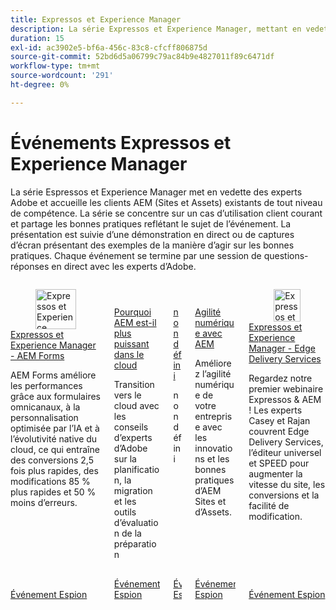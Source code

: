 ```yaml
---
title: Expressos et Experience Manager
description: La série Expressos et Experience Manager, mettant en vedette des experts Adobe, offre aux clients AEM (Sites et Assets) de tous les niveaux de compétence des informations sur les cas d’utilisation courants, les bonnes pratiques, les démonstrations en direct et se termine par une session de questions-réponses.
duration: 15
exl-id: ac3902e5-bf6a-456c-83c8-cfcff806875d
source-git-commit: 52bd6d5a06799c79ac84b9e4827011f89c6471df
workflow-type: tm+mt
source-wordcount: '291'
ht-degree: 0%

---
```


# Événements Expressos et Experience Manager

La série Espressos et Experience Manager met en vedette des experts Adobe et accueille les clients AEM (Sites et Assets) existants de tout niveau de compétence. La série se concentre sur un cas d’utilisation client courant et partage les bonnes pratiques reflétant le sujet de l’événement. La présentation est suivie d’une démonstration en direct ou de captures d’écran présentant des exemples de la manière d’agir sur les bonnes pratiques. Chaque événement se termine par une session de questions-réponses en direct avec les experts d’Adobe.

<!-- CARDS

{cta  = Watch event}

* 2025/aem-forms.md
* 2025/aem-in-the-cloud.md
* 2025/content-hub-versus-brand-portal.md
* 2025/digital-agility.md
* 2025/edge-delivery-services.md
-->
<!-- START CARDS HTML - DO NOT MODIFY BY HAND -->
<div class="columns">
    <div class="column is-half-tablet is-half-desktop is-one-third-widescreen" aria-label="Espressos & Experience Manager - AEM Forms">
        <div class="card" style="height: 100%; display: flex; flex-direction: column; height: 100%;">
            <div class="card-image">
                <figure class="image x-is-16by9">
                    <a href="2025/aem-forms.md" title="Expressos et Experience Manager - AEM Forms" target="_blank" rel="referrer">
                        <img class="is-bordered-r-small" src="https://video.tv.adobe.com/v/3451636/?format=jpeg&nocache=1761688201052" alt="Expressos et Experience Manager - AEM Forms"
                             style="width: 100%; aspect-ratio: 16 / 9; object-fit: cover; overflow: hidden; display: block; margin: auto;">
                    </a>
                </figure>
            </div>
            <div class="card-content is-padded-small" style="display: flex; flex-direction: column; flex-grow: 1; justify-content: space-between;">
                <div class="top-card-content">
                    <p class="headline is-size-6 has-text-weight-bold">
                        <a href="2025/aem-forms.md" target="_blank" rel="referrer" title="Expressos et Experience Manager - AEM Forms">Expressos et Experience Manager - AEM Forms</a>
                    </p>
                    <p class="is-size-6">AEM Forms améliore les performances grâce aux formulaires omnicanaux, à la personnalisation optimisée par l’IA et à l’évolutivité native du cloud, ce qui entraîne des conversions 2,5 fois plus rapides, des modifications 85 % plus rapides et 50 % moins d’erreurs.</p>
                </div>
                <a href="2025/aem-forms.md" target="_blank" rel="referrer" class="spectrum-Button spectrum-Button--outline spectrum-Button--primary spectrum-Button--sizeM" style="align-self: flex-start; margin-top: 1rem;">
                    <span class="spectrum-Button-label has-no-wrap has-text-weight-bold">Événement Espion</span>
                </a>
            </div>
        </div>
    </div>
    <div class="column is-half-tablet is-half-desktop is-one-third-widescreen" aria-label="Why AEM is More Powerful in the Cloud">
        <div class="card" style="height: 100%; display: flex; flex-direction: column; height: 100%;">
            <div class="card-image">
                <figure class="image x-is-16by9">
                    <a href="2025/aem-in-the-cloud.md" title="Pourquoi AEM est-il plus puissant dans le cloud ?" target="_blank" rel="referrer">
                        <img class="is-bordered-r-small" src="https://video.tv.adobe.com/v/3443023/?format=jpeg&nocache=1761688201064" alt="Pourquoi AEM est-il plus puissant dans le cloud ?"
                             style="width: 100%; aspect-ratio: 16 / 9; object-fit: cover; overflow: hidden; display: block; margin: auto;">
                    </a>
                </figure>
            </div>
            <div class="card-content is-padded-small" style="display: flex; flex-direction: column; flex-grow: 1; justify-content: space-between;">
                <div class="top-card-content">
                    <p class="headline is-size-6 has-text-weight-bold">
                        <a href="2025/aem-in-the-cloud.md" target="_blank" rel="referrer" title="Pourquoi AEM est-il plus puissant dans le cloud ?">Pourquoi AEM est-il plus puissant dans le cloud </a>
                    </p>
                    <p class="is-size-6">Transition vers le cloud avec les conseils d’experts d’Adobe sur la planification, la migration et les outils d’évaluation de la préparation</p>
                </div>
                <a href="2025/aem-in-the-cloud.md" target="_blank" rel="referrer" class="spectrum-Button spectrum-Button--outline spectrum-Button--primary spectrum-Button--sizeM" style="align-self: flex-start; margin-top: 1rem;">
                    <span class="spectrum-Button-label has-no-wrap has-text-weight-bold">Événement Espion</span>
                </a>
            </div>
        </div>
    </div>
    <div class="column is-half-tablet is-half-desktop is-one-third-widescreen" aria-label="undefined">
        <div class="card" style="height: 100%; display: flex; flex-direction: column; height: 100%;">
            <div class="card-image">
                <figure class="image x-is-16by9">
                    <a href="2025/content-hub-versus-brand-portal.md" title="non défini" target="_blank" rel="referrer">
                        <img class="is-bordered-r-small" src="https://video.tv.adobe.com/v/3476270/?format=jpeg&nocache=1761688201041" alt="non défini"
                             style="width: 100%; aspect-ratio: 16 / 9; object-fit: cover; overflow: hidden; display: block; margin: auto;">
                    </a>
                </figure>
            </div>
            <div class="card-content is-padded-small" style="display: flex; flex-direction: column; flex-grow: 1; justify-content: space-between;">
                <div class="top-card-content">
                    <p class="headline is-size-6 has-text-weight-bold">
                        <a href="2025/content-hub-versus-brand-portal.md" target="_blank" rel="referrer" title="non défini">non défini</a>
                    </p>
                    <p class="is-size-6">non défini</p>
                </div>
                <a href="2025/content-hub-versus-brand-portal.md" target="_blank" rel="referrer" class="spectrum-Button spectrum-Button--outline spectrum-Button--primary spectrum-Button--sizeM" style="align-self: flex-start; margin-top: 1rem;">
                    <span class="spectrum-Button-label has-no-wrap has-text-weight-bold">Événement Espion</span>
                </a>
            </div>
        </div>
    </div>
    <div class="column is-half-tablet is-half-desktop is-one-third-widescreen" aria-label="Digital Agility with AEM">
        <div class="card" style="height: 100%; display: flex; flex-direction: column; height: 100%;">
            <div class="card-image">
                <figure class="image x-is-16by9">
                    <a href="2025/digital-agility.md" title="Agilité numérique avec AEM" target="_blank" rel="referrer">
                        <img class="is-bordered-r-small" src="https://video.tv.adobe.com/v/3443026/?format=jpeg&nocache=1761688201073" alt="Agilité numérique avec AEM"
                             style="width: 100%; aspect-ratio: 16 / 9; object-fit: cover; overflow: hidden; display: block; margin: auto;">
                    </a>
                </figure>
            </div>
            <div class="card-content is-padded-small" style="display: flex; flex-direction: column; flex-grow: 1; justify-content: space-between;">
                <div class="top-card-content">
                    <p class="headline is-size-6 has-text-weight-bold">
                        <a href="2025/digital-agility.md" target="_blank" rel="referrer" title="Agilité numérique avec AEM">Agilité numérique avec AEM</a>
                    </p>
                    <p class="is-size-6">Améliorez l’agilité numérique de votre entreprise avec les innovations et les bonnes pratiques d’AEM Sites et d’Assets.</p>
                </div>
                <a href="2025/digital-agility.md" target="_blank" rel="referrer" class="spectrum-Button spectrum-Button--outline spectrum-Button--primary spectrum-Button--sizeM" style="align-self: flex-start; margin-top: 1rem;">
                    <span class="spectrum-Button-label has-no-wrap has-text-weight-bold">Événement Espion</span>
                </a>
            </div>
        </div>
    </div>
    <div class="column is-half-tablet is-half-desktop is-one-third-widescreen" aria-label="Espressos & Experience Manager - Edge Delivery Services">
        <div class="card" style="height: 100%; display: flex; flex-direction: column; height: 100%;">
            <div class="card-image">
                <figure class="image x-is-16by9">
                    <a href="2025/edge-delivery-services.md" title="Expressos et Experience Manager - Edge Delivery Services" target="_blank" rel="referrer">
                        <img class="is-bordered-r-small" src="https://video.tv.adobe.com/v/3459033/?format=jpeg&nocache=1761688201026" alt="Expressos et Experience Manager - Edge Delivery Services"
                             style="width: 100%; aspect-ratio: 16 / 9; object-fit: cover; overflow: hidden; display: block; margin: auto;">
                    </a>
                </figure>
            </div>
            <div class="card-content is-padded-small" style="display: flex; flex-direction: column; flex-grow: 1; justify-content: space-between;">
                <div class="top-card-content">
                    <p class="headline is-size-6 has-text-weight-bold">
                        <a href="2025/edge-delivery-services.md" target="_blank" rel="referrer" title="Expressos et Experience Manager - Edge Delivery Services">Expressos et Experience Manager - Edge Delivery Services</a>
                    </p>
                    <p class="is-size-6">Regardez notre premier webinaire Expressos &amp; AEM ! Les experts Casey et Rajan couvrent Edge Delivery Services, l’éditeur universel et SPEED pour augmenter la vitesse du site, les conversions et la facilité de modification.</p>
                </div>
                <a href="2025/edge-delivery-services.md" target="_blank" rel="referrer" class="spectrum-Button spectrum-Button--outline spectrum-Button--primary spectrum-Button--sizeM" style="align-self: flex-start; margin-top: 1rem;">
                    <span class="spectrum-Button-label has-no-wrap has-text-weight-bold">Événement Espion</span>
                </a>
            </div>
        </div>
    </div>
</div>
<!-- END CARDS HTML - DO NOT MODIFY BY HAND -->


